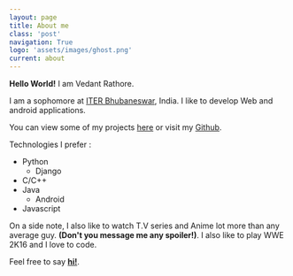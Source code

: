 ```yaml
---
layout: page
title: About me
class: 'post'
navigation: True
logo: 'assets/images/ghost.png'
current: about
---
```




**Hello World!** I am Vedant Rathore.

I am a sophomore at [ITER Bhubaneswar](http://www.iter.ac.in/), India.
I like to develop Web and android applications.

You can view some of my projects [here](https://Dev-Knight.github.io/projects/) or visit my [Github](https://www.github.com/Dev-Knight).

Technologies I prefer :

* Python 
  * Django
* C/C++
* Java
  * Android
* Javascript

On a side note, I also like to watch T.V series and Anime lot more than any average guy. **(Don't you message me any spoiler!)**. I also like to play WWE 2K16 and I love to code.

Feel free to say **[hi!](mailto:dev.knight2018@gmail.com)**. 
